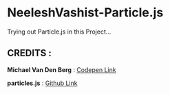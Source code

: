# NeeleshVashist-Particle.js
Trying out Particle.js in this Project...

## CREDITS :
**Michael Van Den Berg** : [Codepen Link](https://codepen.io/MichaelVanDenBerg/pen/WpXGRm)

**particles.js** : [Github Link](https://github.com/VincentGarreau/particles.js/)
